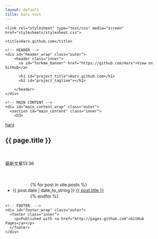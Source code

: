 ```yaml
---
layout: default
title: harx test
---
```

<!DOCTYPE html>
<html>

  <head>
    <meta charset='utf-8' />
    <meta http-equiv="X-UA-Compatible" content="chrome=1" />
    <meta name="description" content="Harx.github.com : " />

    <link rel="stylesheet" type="text/css" media="screen" href="stylesheets/stylesheet.css">

    <title>Harx.github.com</title>
  </head>

  <body>

    <!-- HEADER -->
    <div id="header_wrap" class="outer">
        <header class="inner">
          <a id="forkme_banner" href="https://github.com/Harx">View on GitHub</a>

          <h1 id="project_title">Harx.github.com</h1>
          <h2 id="project_tagline"></h2>

        </header>
    </div>

    <!-- MAIN CONTENT -->
    <div id="main_content_wrap" class="outer">
      <section id="main_content" class="inner">
        <h3>
<a name="harx" class="anchor" href="#harx"><span class="octicon octicon-link"></span></a><a href="/">harx</a>
</h3>
      </section>
      <section class="inner">
        <h2>{{ page.title }}</h2>
    　　<p>最新文章13:36</p>
    　　<ul>
    　　　　{% for post in site.posts %}
    　　　　　　<li>{{ post.date | date_to_string }} <a href="{{ post.url }}">{{ post.title }}</a></li>
    　　　　{% endfor %}
    　　</ul>
      </section>
    </div>

    <!-- FOOTER  -->
    <div id="footer_wrap" class="outer">
      <footer class="inner">
        <p>Published with <a href="http://pages.github.com">GitHub Pages</a></p>
      </footer>
    </div>

    

  </body>
</html>
